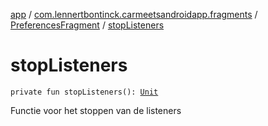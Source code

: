 [app](../../index.md) / [com.lennertbontinck.carmeetsandroidapp.fragments](../index.md) / [PreferencesFragment](index.md) / [stopListeners](./stop-listeners.md)

# stopListeners

`private fun stopListeners(): `[`Unit`](https://kotlinlang.org/api/latest/jvm/stdlib/kotlin/-unit/index.html)

Functie voor het stoppen van de listeners

